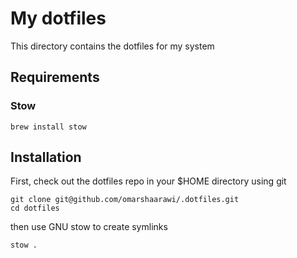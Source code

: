 # My dotfiles

This directory contains the dotfiles for my system

## Requirements


### Stow

```
brew install stow
```

## Installation

First, check out the dotfiles repo in your $HOME directory using git

```
git clone git@github.com/omarshaarawi/.dotfiles.git
cd dotfiles
```

then use GNU stow to create symlinks

```
stow .
```
